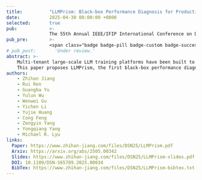 ```yaml
---
title:          "LLMPrism: Black-box Performance Diagnosis for Production LLM Training Platforms"
date:           2025-04-30 00:00:00 +0800
selected:       true
pub:            >-
                The 55th Annual IEEE/IFIP International Conference on Dependable Systems and Networks, Naples, Italy, Jun 2025.
pub_pre:        >-
                <span class="badge badge-pill badge-custom badge-success">DSN'25</span>
# pub_post:       'Under review.'
abstract: >-
    Multi-tenant large-scale LLM training platforms have been built to offer LLM training services, while performance issues occur frequently and can result in substantial resource wastage. The limited visibility from the perspective of platform providers impedes existing profiling methods and poses challenges to the performance monitoring and diagnosis of LLM training jobs.
    This paper proposes LLMPrism, the first black-box performance diagnosis solution for LLM training platforms by utilizing underlying network flow data and the distinct characteristics in the LLM training procedure. By progressively recognizing LLM training jobs, identifying their parallelism strategies, and reconstructing the training timelines, LLMPrism achieves non-intrusive, lightweight, and continuous monitoring of LLM training systems.
authors:
    - Zhihan Jiang
    - Rui Ren
    - Guangba Yu
    - Yulun Wu
    - Wenwei Gu
    - Yichen Li
    - Yujie Huang
    - Cong Feng
    - Zengyin Yang
    - Yongqiang Yang
    - Michael R. Lyu
links:
  Paper: https://www.zhihan-jiang.com/files/DSN25/LLMPrism.pdf
  Arxiv: https://arxiv.org/abs/2505.00342
  Slides: https://www.zhihan-jiang.com/files/DSN25/LLMPrism-slides.pdf
  DOI: 10.1109/DSN-S65789.2025.00034
  BibTex: https://www.zhihan-jiang.com/files/DSN25/LLMPrism-bibtex.txt
---
```

